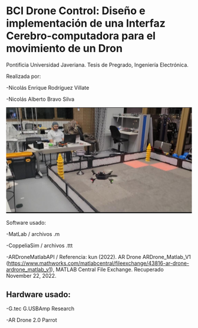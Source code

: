 # BCI Drone Control: Diseño e implementación de una Interfaz Cerebro-computadora para el movimiento de un Dron
Pontificia Universidad Javeriana. Tesis de Pregrado, Ingeniería Electrónica.

Realizada por:

-Nicolás Enrique Rodríguez Villate

-Nicolás Alberto Bravo Silva

![ImageDron](https://github.com/Nicolas338/BCI-Drone-Control/blob/c40002a7223ac94f4284c31f3f49a78d39c01eff/Dron.jpg)

Software usado:

-MatLab  / archivos  .m

-CoppeliaSim  / archivos  .ttt

-ARDroneMatlabAPI  /  Referencia: kun (2022). AR Drone ARDrone_Matlab_V1 (https://www.mathworks.com/matlabcentral/fileexchange/43816-ar-drone-ardrone_matlab_v1), MATLAB Central File Exchange. Recuperado November 22, 2022.


Hardware usado:
---------------

-G.tec G.USBAmp Research

-AR Drone 2.0 Parrot


